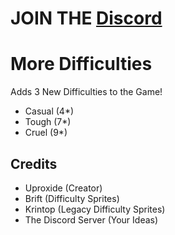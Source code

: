 # JOIN THE [Discord](https://discord.gg/gy4BrxmWrF)

# More Difficulties

Adds 3 New Difficulties to the Game!

 * Casual (4*)
 * Tough (7*)
 * Cruel (9*)

## Credits
 * Uproxide (Creator)
 * Brift (Difficulty Sprites)
 * Krintop (Legacy Difficulty Sprites)
 * The Discord Server (Your Ideas)

